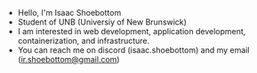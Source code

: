 - Hello, I'm Isaac Shoebottom
- Student of UNB (Universiy of New Brunswick)
- I am interested in web development, application development, containerization, and infrastructure.
- You can reach me on discord (isaac.shoebottom) and my email (ir.shoebottom@gmail.com)
